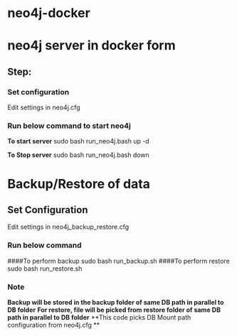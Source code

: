 # neo4j-docker
# neo4j server in docker form

## Step:
### Set configuration 
Edit settings in neo4j.cfg

### Run below command to start neo4j
**To start server**
sudo bash run_neo4j.bash up -d

**To Stop server**
sudo bash run_neo4j.bash down


# Backup/Restore of data
## Set Configuration 
Edit settings in neo4j_backup_restore.cfg
### Run below command 
####To perform backup
sudo bash run_backup.sh
####To perform restore
sudo bash run_restore.sh
### Note
**Backup will be stored in the backup folder of same DB path in parallel to DB folder**
**For restore, file will be picked from restore folder of same DB path in parallel to DB folder**
**This code picks DB Mount path configuration from neo4j.cfg **
